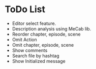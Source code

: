 ToDo List
====

* Editor select feature.
* Description analysis using MeCab lib.
* Reorder chapter, episode, scene
* Omit Action
* Omit chapter, episode, scene
* Show comments
* Search file by hashtag
* Show Initialized message
